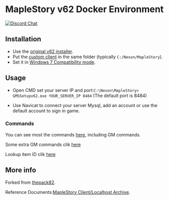 # MapleStory v62 Docker Environment

[![Discord Chat](https://img.shields.io/discord/708873302621290556.svg)](https://discord.gg/)

## Installation

- Use the [original v62 installer](https://kimbershy.stackstorage.com/s/alVFBzaqYoetcxH).
- Put the [custom client](https://kimbershy.stackstorage.com/s/ejcsnLL9y2JcaViG) in the same folder (typically `C:/Nexon/MapleStory`).
- Set it in [Windows 7 Compatibility mode](https://www.computerhope.com/issues/ch001894.htm). 

## Usage

- Open CMD set your server IP and port:`C:\Nexon\MapleStory> GMSSetupv62.exe YOUR_SERVER_IP 8484` (The default port is 8484)

- Use Navicat to connect your server Mysql, add an account or use the default account to sign in game.

### Commands

You can see most the commands [here](odinms/thepack_82/Commands.txt), including GM commands.

Some extra GM commands clik [here](http://aicltw.blogspot.com/2016/05/gm.html)

Lookup item ID clik [here](https://finder.fengyewuyu.com/)

## More info

Forked from [thepack82](https://github.com/thepack82/thepack_82_docker).

Reference Documents:[MapleStory Client/Localhost Archive](https://forum.ragezone.com/f425/maplestory-client-localhost-archive-1101897/).


